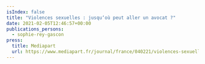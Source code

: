 ```yaml
---
isIndex: false
title: "Violences sexuelles : jusqu‘où peut aller un avocat ?"
date: 2021-02-05T12:46:57+00:00
publications_persons:
  - sophie-rey-gascon
press:
  title: Mediapart
  url: https://www.mediapart.fr/journal/france/040221/violences-sexuelles-jusqu-ou-peut-aller-un-avocat?onglet=full
---
```

